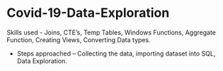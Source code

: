 # Covid-19-Data-Exploration
 Skills used - Joins, CTE’s, Temp Tables, Windows Functions, Aggregate Function, Creating Views, Converting Data types. 
- Steps approached – Collecting the data, importing dataset into SQL, Data Exploration.
